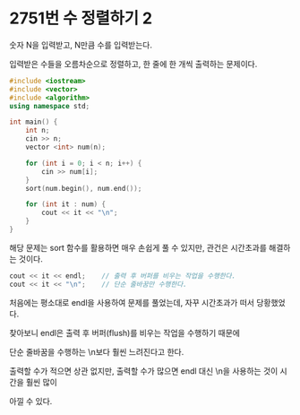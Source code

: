 # 2751번 수 정렬하기 2

숫자 N을 입력받고, N만큼 수를 입력받는다.

입력받은 수들을 오름차순으로 정렬하고, 한 줄에 한 개씩 출력하는 문제이다.

```cpp
#include <iostream>
#include <vector>
#include <algorithm>
using namespace std;

int main() {
	int n;
	cin >> n;
	vector <int> num(n);

	for (int i = 0; i < n; i++) {
		cin >> num[i];
	}
	sort(num.begin(), num.end());

	for (int it : num) {
		cout << it << "\n";
	}
}
```

해당 문제는 sort 함수를 활용하면 매우 손쉽게 풀 수 있지만, 관건은 시간초과를 해결하는 것이다.

```cpp
cout << it << endl;    // 출력 후 버퍼를 비우는 작업을 수행한다.
cout << it << "\n";    // 단순 줄바꿈만 수행한다.
```

 처음에는 평소대로 endl을 사용하여 문제를 풀었는데, 자꾸 시간초과가 떠서 당황했었다.

 찾아보니 endl은 출력 후 버퍼(flush)를 비우는 작업을 수행하기 때문에

단순 줄바꿈을 수행하는 \n보다 훨씬 느려진다고 한다.

 출력할 수가 적으면 상관 없지만, 출력할 수가 많으면 endl 대신 \n을 사용하는 것이 시간을 훨씬 많이

아낄 수 있다.
